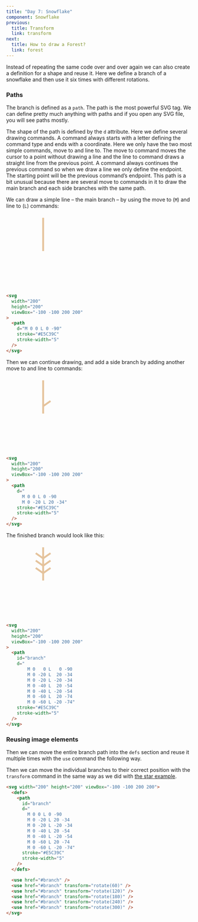 ```yaml
---
title: "Day 7: Snowflake"
component: Snowflake
previous:
  title: Transform
  link: transform
next:
  title: How to draw a Forest?
  link: forest
---
```


Instead of repeating the same code over and over again we can also create a definition for a shape and reuse it. Here we define a branch of a snowflake and then use it six times with different rotations.

### Paths

The branch is defined as a `path`. The path is the most powerful SVG tag. We can define pretty much anything with paths and if you open any SVG file, you will see paths mostly.

The shape of the path is defined by the `d` attribute. Here we define several drawing commands. A command always starts with a letter defining the command type and ends with a coordinate. Here we only have the two most simple commands, move to and line to. The move to command moves the cursor to a point without drawing a line and the line to command draws a straight line from the previous point. A command always continues the previous command so when we draw a line we only define the endpoint. The starting point will be the previous command’s endpoint. This path is a bit unusual because there are several move to commands in it to draw the main branch and each side branches with the same path.

We can draw a simple line – the main branch – by using the move to (`M`) and line to (`L`) commands:

<div class="grid-200">

<svg width="200" height="200" viewBox="-100 -100 200 200">
  <path d="M 0 0 L 0 -90" stroke="#E5C39C" stroke-width="5" />
</svg>

<!-- prettier-ignore -->
```html
<svg
  width="200"
  height="200"
  viewBox="-100 -100 200 200"
>
  <path
    d="M 0 0 L 0 -90"
    stroke="#E5C39C"
    stroke-width="5"
  />
</svg>
```

</div>

Then we can continue drawing, and add a side branch by adding another move to and line to commands:

<div class="grid-200">

<svg width="200" height="200" viewBox="-100 -100 200 200">
  <path d="M 0 0 L 0 -90 M 0 -20 L 20 -34" stroke="#E5C39C" stroke-width="5" />
</svg>

<!-- prettier-ignore -->
```html
<svg 
  width="200" 
  height="200" 
  viewBox="-100 -100 200 200"
>
  <path
    d="
      M 0 0 L 0 -90 
      M 0 -20 L 20 -34"
    stroke="#E5C39C"
    stroke-width="5"
  />
</svg>
```

</div>

The finished branch would look like this:

<div class="grid-200">

<svg width="200" height="200" viewBox="-100 -100 200 200">
    <path
      id="branch"
      d="
        M 0   0 L 0 -90
        M 0 -20 L 20 -34
        M 0 -20 L -20 -34
        M 0 -40 L 20 -54
        M 0 -40 L -20 -54
        M 0 -60 L 20 -74
        M 0 -60 L -20 -74"
      stroke="#E5C39C"
      stroke-width="5"
    />
</svg>

<!-- prettier-ignore -->
```html
<svg 
  width="200" 
  height="200" 
  viewBox="-100 -100 200 200"
>
  <path
    id="branch"
    d="
        M 0   0 L   0 -90
        M 0 -20 L  20 -34
        M 0 -20 L -20 -34
        M 0 -40 L  20 -54
        M 0 -40 L -20 -54
        M 0 -60 L  20 -74
        M 0 -60 L -20 -74"
    stroke="#E5C39C"
    stroke-width="5"
  />
</svg>
```

</div>

### Reusing image elements

Then we can move the entire branch path into the `defs` section and reuse it multiple times with the `use` command the following way.

Then we can move the individual branches to their correct position with the `transform` command in the same way as we did with <a href="/svg/transform/">the star example</a>.

```html
<svg width="200" height="200" viewBox="-100 -100 200 200">
  <defs>
    <path
      id="branch"
      d="
        M 0 0 L 0 -90
        M 0 -20 L 20 -34
        M 0 -20 L -20 -34
        M 0 -40 L 20 -54
        M 0 -40 L -20 -54
        M 0 -60 L 20 -74
        M 0 -60 L -20 -74"
      stroke="#E5C39C"
      stroke-width="5"
    />
  </defs>

  <use href="#branch" />
  <use href="#branch" transform="rotate(60)" />
  <use href="#branch" transform="rotate(120)" />
  <use href="#branch" transform="rotate(180)" />
  <use href="#branch" transform="rotate(240)" />
  <use href="#branch" transform="rotate(300)" />
</svg>
```
